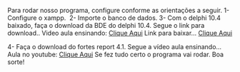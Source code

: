 Para rodar nosso programa, configure conforme as orientações a seguir.
1- Configure o xampp.
<img src="https://satnew.com.br/wp-content/uploads/2024/02/Capturar.png" alt="">
2- Importe o banco de dados.
3- Com o delphi 10.4 baixado, faça o download da BDE do delphi 10.4. Segue o link para
download..
Video aula ensinando: <a href="https://youtu.be/3-1fRIrrpS4?si=XOMtG7cuSNjjZxU1">Clique Aqui</a>
Link para baixar… <a href="https://www.youtube.com/redirect?event=video_description&redir_token=QUFFLUhqblE3WUVwVG8yQXRJYXBUX1hDaXFFUmNXOVIyZ3xBQ3Jtc0tsZFlIbWxQWnRSalNPOTNDc1pqRUFkRF9tcWhCSm8tUzFGVThXQWttcGcwUzRLdmJHN0h4bWM3VVNBeUpSWUZmY2FMUzVvSS1EWWRpSlVIMmpWUzNQMDNCeWxpLWlPNUFaLTNpX0NUOHlGdTdYTHV1RQ&q=https%3A%2F%2Fwww.mediafire.com%2Ffile%2F1wfl9zd6ke6bij3%2FBDE_Installer_for_RAD_Studio_10.4_Sydney.rar%2Ffile&v=3-1fRIrrpS4">Clique Aqui</a>

4- Faça o download do fortes report 4.1. Segue a vídeo aula ensinando…
Aula no youtube: <a href="https://youtu.be/Yy63PiQU65w?si=qKqAdpbPAMfAa0yo">Clique Aqui</a>
Se fez tudo certo o programa vai rodar. Boa sorte!
